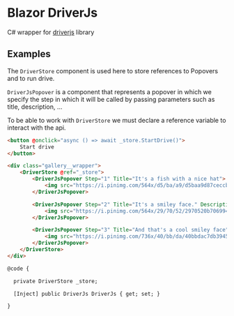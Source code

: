 # Blazor DriverJs

C# wrapper for [driverjs](https://driverjs.com/) library

## Examples

The `DriverStore` component is used here to store references to Popovers and to run drive.

`DriverJsPopover` is a component that represents a popover in which we specify the step in which it will be called by passing parameters such as title, description, ...

To be able to work with `DriverStore` we must declare a reference variable to interact with the api.

```html
<button @onclick="async () => await _store.StartDrive()">
    Start drive
</button>

<div class="gallery__wrapper">
    <DriverStore @ref="_store">
        <DriverJsPopover Step="1" Title="It's a fish with a nice hat">
            <img src="https://i.pinimg.com/564x/d5/ba/a9/d5baa9d87ceccbcbb8c679b53dc07293.jpg" alt="">
        </DriverJsPopover>

        <DriverJsPopover Step="2" Title="It's a smiley face." Description="He's very happy...">
            <img src="https://i.pinimg.com/564x/29/70/52/2970520b7069945d60d4d3482691f9d7.jpg" alt="">
        </DriverJsPopover>

        <DriverJsPopover Step="3" Title="And that's a cool smiley face">
            <img src="https://i.pinimg.com/736x/40/bb/da/40bbdac7db3945f95eb9cfe572d36ecd.jpg" alt="">
        </DriverJsPopover>
    </DriverStore>
</div>

@code {

  private DriverStore _store;

  [Inject] public DriverJs DriverJs { get; set; }

}
```
